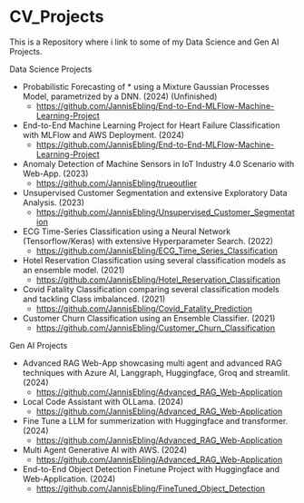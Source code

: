 # CV_Projects
This is a Repository where i link to some of my Data Science and Gen AI Projects.

Data Science Projects
+ Probabilistic Forecasting of * using a Mixture Gaussian Processes Model, parametrized by a DNN. (2024) (Unfinished)
    - https://github.com/JannisEbling/End-to-End-MLFlow-Machine-Learning-Project
+ End-to-End Machine Learning Project for Heart Failure Classification with MLFlow and AWS Deployment. (2024)
    - https://github.com/JannisEbling/End-to-End-MLFlow-Machine-Learning-Project
+ Anomaly Detection of Machine Sensors in IoT Industry 4.0 Scenario with Web-App. (2023)
    - https://github.com/JannisEbling/trueoutlier
+ Unsupervised Customer Segmentation and extensive Exploratory Data Analysis. (2023)
    - https://github.com/JannisEbling/Unsupervised_Customer_Segmentation
+ ECG Time-Series Classification using a Neural Network (Tensorflow/Keras) with extensive Hyperparameter Search. (2022)
    - https://github.com/JannisEbling/ECG_Time_Series_Classification
+ Hotel Reservation Classification using several classification models as an ensemble model. (2021)
    - https://github.com/JannisEbling/Hotel_Reservation_Classification
+ Covid Fatality Classification comparing several classification models and tackling Class imbalanced. (2021)
    - https://github.com/JannisEbling/Covid_Fatality_Prediction
+ Customer Churn Classification using an Ensemble Classifier. (2021)
    - https://github.com/JannisEbling/Customer_Churn_Classification
 
Gen AI Projects
+ Advanced RAG Web-App showcasing multi agent and advanced RAG techniques with Azure AI, Langgraph, Huggingface, Groq and streamlit. (2024)
    - https://github.com/JannisEbling/Advanced_RAG_Web-Application
+ Local Code Assistant with OLLama. (2024)
    - https://github.com/JannisEbling/Advanced_RAG_Web-Application
+ Fine Tune a LLM for summerization with Huggingface and transformer. (2024)
    - https://github.com/JannisEbling/Advanced_RAG_Web-Application
+ Multi Agent Generative AI with AWS. (2024)
    - https://github.com/JannisEbling/Advanced_RAG_Web-Application
+ End-to-End Object Detection Finetune Project with Huggingface and Web-Application. (2024)
    - https://github.com/JannisEbling/FineTuned_Object_Detection
